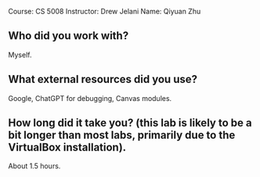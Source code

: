 Course: CS 5008
Instructor: Drew Jelani
Name: Qiyuan Zhu

## Who did you work with? 
Myself.
## What external resources did you use? 
Google, ChatGPT for debugging, Canvas modules.
## How long did it take you? (this lab is likely to be a bit longer than most labs, primarily due to the VirtualBox installation).
About 1.5 hours.
